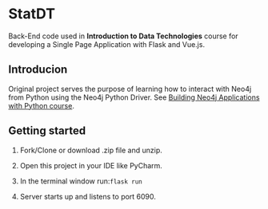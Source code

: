 # StatDT 
Back-End code used in **Introduction to Data Technologies** course for developing a Single Page Application with Flask and Vue.js.

## Introducion
Original project serves the purpose of learning how to interact with Neo4j from Python using the Neo4j Python Driver.
See [Building Neo4j Applications with Python course](https://graphacademy.neo4j.com/courses/app-python/).


## Getting started

1. Fork/Clone or download .zip file and unzip.

2. Open this project in your IDE like PyCharm.

3. In the terminal window run:`flask run`

4. Server starts up and listens to port 6090.
